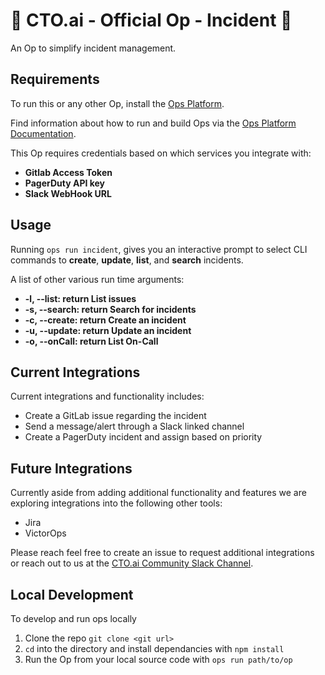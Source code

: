 # 🚀 CTO.ai - Official Op - Incident 🚀

An Op to simplify incident management.

## Requirements

To run this or any other Op, install the [Ops Platform](https//cto.ai/platform).

Find information about how to run and build Ops via the [Ops Platform Documentation](https//cto.ai/docs/overview).

This Op requires credentials based on which services you integrate with:

- **Gitlab Access Token**
- **PagerDuty API key**
- **Slack WebHook URL**

## Usage

Running `ops run incident`, gives you an interactive prompt to select CLI commands to **create**, **update**, **list**, and **search** incidents.

A list of other various run time arguments:

- **-l, --list: return List issues**
- **-s, --search: return Search for incidents**
- **-c, --create: return Create an incident**
- **-u, --update: return Update an incident**
- **-o, --onCall: return List On-Call**

## Current Integrations

Current integrations and functionality includes:

- Create a GitLab issue regarding the incident
- Send a message/alert through a Slack linked channel
- Create a PagerDuty incident and assign based on priority

## Future Integrations

Currently aside from adding additional functionality and features we are exploring integrations into the following other tools:

- Jira
- VictorOps

Please reach feel free to create an issue to request additional integrations or reach out to us at the [CTO.ai Community Slack Channel](https://join.slack.com/t/cto-ai-community/shared_invite/enQtNzcwNTcxNDEzNDA5LTc4ODRlZTUzMDVlODc5ZjE3Y2ZjN2MyYmQ4MDdlYjc4MDI5NGUwMWY1YmE2ZTkyYTZmZTU2MjY3YWJkMzQyYWQ).

## Local Development

To develop and run ops locally

  1. Clone the repo `git clone <git url>`
  2. `cd` into the directory and install dependancies with `npm install`
  3. Run the Op from your local source code with `ops run path/to/op`
